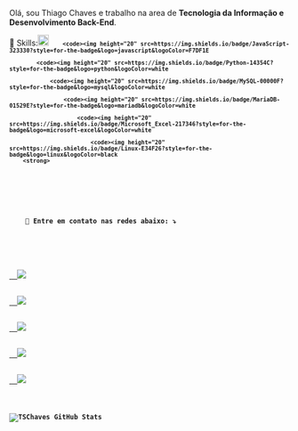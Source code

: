 <p align="left"> 
    Olá, sou Thiago Chaves e trabalho na area de <strong>Tecnologia da Informação e Desenvolvimento Back-End</strong>.<br>
  </p>
  
  <p align="left">
    🦄 Skills:<strong><code><img height="20" src=https://img.shields.io/badge/Node.js-43853D?style=for-the-badge&logo=node.js&logoColor=white
       
        <code><img height="20" src=https://img.shields.io/badge/JavaScript-323330?style=for-the-badge&logo=javascript&logoColor=F7DF1E
       
            <code><img height="20" src=https://img.shields.io/badge/Python-14354C?style=for-the-badge&logo=python&logoColor=white
       
                <code><img height="20" src=https://img.shields.io/badge/MySQL-00000F?style=for-the-badge&logo=mysql&logoColor=white
       
                    <code><img height="20" src=https://img.shields.io/badge/MariaDB-01529E?style=for-the-badge&logo=mariadb&logoColor=white
       
                        <code><img height="20" src=https://img.shields.io/badge/Microsoft_Excel-217346?style=for-the-badge&logo=microsoft-excel&logoColor=white
      
                            <code><img height="20" src=https://img.shields.io/badge/Linux-E34F26?style=for-the-badge&logo=linux&logoColor=black
        <strong>
  </p>
  
  
  <p align="left">
    💌 Entre em contato nas redes abaixo: ⤵️
  </p>
<p align="left">
  <a href="#" alt="Gmail">
  <img src="https://img.shields.io/badge/-Gmail-FF0000?style=flat-square&labelColor=FF0000&logo=gmail&logoColor=white&link=LINK-DO-SEU-EMAIL" /></a>

  <a href="#" alt="Linkedin">
  <img src="https://img.shields.io/badge/-Linkedin-0e76a8?style=flat-square&logo=Linkedin&logoColor=white&link=LINK-DO-SEU-LINKEDIN" /></a>

  <a href="#" alt="WhatsApp">
  <img src="https://img.shields.io/badge/-WhatsApp-25d366?style=flat-square&labelColor=25d366&logo=whatsapp&logoColor=white&link=API-DO-SEU-WHATSAPP"/></a>

  <a href="#" alt="Facebook">
  <img src="https://img.shields.io/badge/-Facebook-3b5998?style=flat-square&labelColor=3b5998&logo=facebook&logoColor=white&link=LINK-DO-SEU-FACEBOOK"/></a>

  <a href="#" alt="Instagram">
  <img src="https://img.shields.io/badge/-Instagram-DF0174?style=flat-square&labelColor=DF0174&logo=instagram&logoColor=white&link=LINK-DO-SEU-INSTAGRAM"/></a>
</p>  

![TSChaves GitHub Stats](https://github-readme-stats.vercel.app/api?username=TSChaves&show_icons=true)
